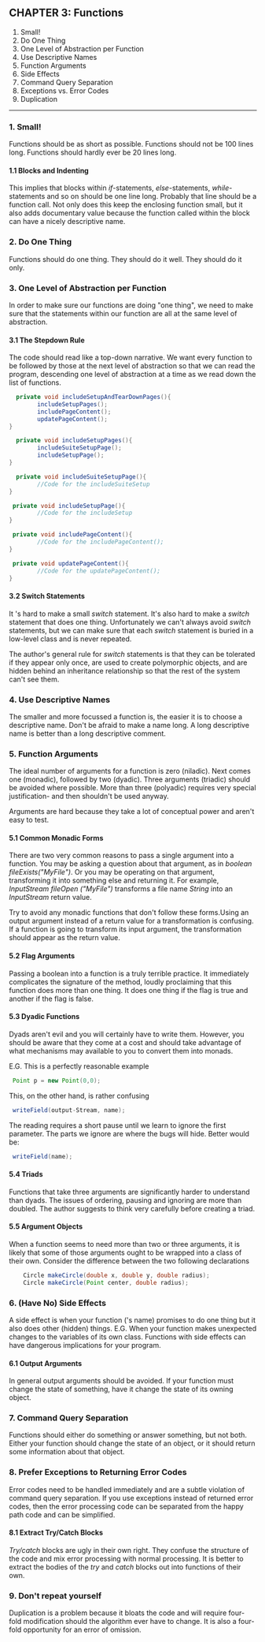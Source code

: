 ## CHAPTER 3: Functions

1. Small!
2. Do One Thing
3. One Level of Abstraction per Function
4. Use Descriptive Names
5. Function Arguments
6. Side Effects
7. Command Query Separation
8. Exceptions vs. Error Codes
9. Duplication

---

### 1. Small!

Functions should be as short as possible. Functions should not be 100 lines long. Functions should 
hardly ever be 20 lines long. 

#### 1.1 Blocks and Indenting

This implies that blocks within *if*-statements, *else*-statements, *while*-statements and so on should be
one line long. Probably that line should be a function call. Not only does this keep the enclosing function 
small, but it also adds documentary value because the function called within the block can have a nicely descriptive
name.

### 2. Do One Thing

Functions should do one thing. They should do it well. They should do it only.

### 3. One Level of Abstraction per Function

In order to make sure our functions are doing "one thing", we need to make sure that the statements within our
function are all at the same level of abstraction.

#### 3.1 The Stepdown Rule

The code should read like a top-down narrative. We want every function to be followed by those at the next level
of abstraction so that we can read the program, descending one level of abstraction at a time as we read down
the list of functions.

```java
  private void includeSetupAndTearDownPages(){
        includeSetupPages();
        includePageContent();
        updatePageContent();
}

  private void includeSetupPages(){
        includeSuiteSetupPage();
        includeSetupPage();
}

  private void includeSuiteSetupPage(){
        //Code for the includeSuiteSetup
}

 private void includeSetupPage(){
        //Code for the includeSetup
}

 private void includePageContent(){
        //Code for the includePageContent();
}

 private void updatePageContent(){
        //Code for the updatePageContent();
}
```

#### 3.2 Switch Statements
It 's hard to make a small *switch* statement. It's also hard to make a *switch* statement
that does one thing. Unfortunately we can't always avoid *switch* statements, but we can make
sure that each *switch* statement is buried in a low-level class and is never repeated. 

The author's general rule for *switch* statements is that they can be tolerated if they appear 
only once, are used to create polymorphic objects, and are hidden behind an inheritance relationship so that the rest of the 
system can't see them. 



### 4. Use Descriptive Names
The smaller and more focussed a function is, the easier it is to choose a descriptive
name. Don't be afraid to make a name long. A long descriptive name is better than a
long descriptive comment.

### 5. Function Arguments
The ideal number of arguments for a function is zero (niladic). Next comes one (monadic), followed
by two (dyadic). Three arguments (triadic) should be avoided where possible. More than three
(polyadic) requires very special justification- and then shouldn't be used anyway.

Arguments are hard because they take a lot of conceptual power and aren't easy to test.

#### 5.1 Common Monadic Forms
There are two very common reasons to pass a single argument into a function. You may be
asking a question about that argument, as in *boolean fileExists("MyFile")*. Or
you may be operating on that argument, transforming it into something else and
returning it. For example, *InputStream fileOpen ("MyFile")* transforms a file name
*String* into an *InputStream* return value.

Try to avoid any monadic functions that don't follow these forms.Using an output argument 
instead of a return value for a transformation is confusing. If a function is going to
transform its input argument, the transformation should appear as the return value.

#### 5.2 Flag Arguments
Passing a boolean into a function is a truly terrible practice. It immediately complicates
the signature of the method, loudly proclaiming that this function does more than one thing.
It does one thing if the flag is true and another if the flag is false.

#### 5.3 Dyadic Functions
Dyads aren't evil and you will certainly have to write them. However, you should be aware
that they come at a cost and should take advantage of what mechanisms may available to you
to convert them into monads.


E.G. This is a perfectly reasonable example
```java
 Point p = new Point(0,0);
```

This, on the other hand, is rather confusing

```java
 writeField(output-Stream, name);
```
The reading requires a short pause until we learn to ignore the first parameter.
The parts we ignore are where the bugs will hide. Better would be:

```java
 writeField(name);
```
#### 5.4 Triads
Functions that take three arguments are significantly harder to understand than dyads.
The issues of ordering, pausing and ignoring are more than doubled. The author suggests
to think very carefully before creating a triad.

#### 5.5 Argument Objects
When a function seems to need more than two or three arguments, it is likely that some of
those arguments ought to be wrapped into a class of their own. Consider the difference
between the two following declarations

```java
    Circle makeCircle(double x, double y, double radius);
    Circle makeCircle(Point center, double radius);
```

### 6. (Have No) Side Effects

A side effect is when your function ('s name) promises to do one thing but it also does other 
(hidden) things. E.G. When your function makes unexpected changes to the variables of 
its own class. Functions with side effects can have dangerous implications for your program.

#### 6.1 Output Arguments

In general output arguments should be avoided. If your function must change the state of 
something, have it change the state of its owning object.

### 7. Command Query Separation

Functions should either do something or answer something, but not both. Either your 
function should change the state of an object, or it should return some information
about that object.

### 8. Prefer Exceptions to Returning Error Codes

Error codes need to be handled immediately and are a subtle violation of command query
separation. If you use exceptions instead of returned error codes, then the error processing
code can be separated from the happy path code and can be simplified.

#### 8.1 Extract Try/Catch Blocks

*Try/catch* blocks are ugly in their own right. They confuse the structure of the code 
and mix error processing with normal processing. It is better to extract the bodies of 
the *try* and *catch* blocks out into functions of their own.

### 9. Don't repeat yourself

Duplication is a problem because it bloats the code and will require four-fold modification
should the algorithm ever have to change. It is also a four-fold opportunity for an 
error of omission. 


